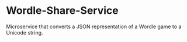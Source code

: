 # Wordle-Share-Service
Microservice that converts a JSON representation of a Wordle game to a Unicode string.

